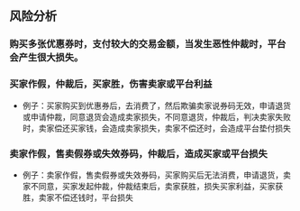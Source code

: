 ## 风险分析

### 购买多张优惠券时，支付较大的交易金额，当发生恶性仲裁时，平台会产生很大损失。
### 买家作假，仲裁后，买家胜，伤害卖家或平台利益
- 例子：买家购买到优惠券后，去消费了，然后欺骗卖家说券码无效，申请退货或申请仲裁，同意退货会造成卖家损失，不同意退货，仲裁后，判决卖家失败时，卖家偿还买家钱，会造成卖家损失，卖家不偿还时，会造成平台垫付损失
### 卖家作假，售卖假券或失效券码，仲裁后，造成买家或平台损失
- 例子：卖家作假，售卖假券或失效券码，买家购买后无法消费，申请退货，卖家不同意，买家发起仲裁，仲裁结束后，卖家获胜，损失买家利益，买家获胜，卖家不偿还钱时，平台损失
